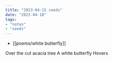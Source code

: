 ```yaml
---
title: "2023-04-15 seeds"
date: "2023-04-18"
tags:
- "notes"
- "seeds"
---
```


- [[poems/white butterfly]]

Over the cut acacia tree
A white butterfly
Hovers